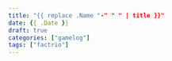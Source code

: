 ```yaml
---
title: "{{ replace .Name "-" " " | title }}"
date: {{ .Date }}
draft: true
categories: ["gamelog"]
tags: ["factrio"]
---
```



